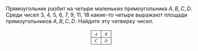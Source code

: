 Прямоугольник  разбит  на  четыре маленьких  прямоугольника $A,B,C,D$. Среди чисел 3, 4, 5, 6, 7, 9, 11, 18 какие-то четыре выражают площади прямоугольников $A,B,C,D$. Найдите эту четверку чисел. 
<p align="center"><img src="./2007_8_6.jpg" height=" "></p>